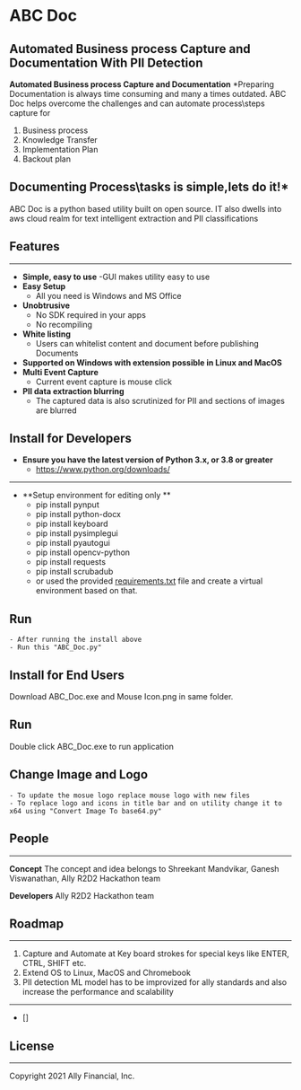 # ABC Doc
Automated Business process Capture and Documentation With PII Detection
------
**Automated Business process Capture and Documentation**
*Preparing Documentation is always time consuming and many a times outdated. ABC Doc helps overcome the challenges and can automate process\steps capture for
1. Business process
2. Knowledge Transfer
3. Implementation Plan
4. Backout plan

Documenting Process\tasks is simple,lets do it!*
------

ABC Doc is a python based utility built on open source. IT also dwells into aws cloud realm for text intelligent extraction and PII classifications

## Features
---
- **Simple, easy to use**
    -GUI makes utility easy to use
- **Easy Setup**
    - All you need is Windows and MS Office
- **Unobtrusive**
    - No SDK required in your apps
    - No recompiling
- **White listing**
    - Users can whitelist content and document before publishing Documents
- **Supported on Windows with extension possible in Linux and MacOS**
- **Multi Event Capture**
    - Current event capture is mouse click
- **PII data extraction blurring**
    - The captured data is also scrutinized for PII and sections of images are blurred


## Install for Developers
- **Ensure you have the latest version of Python 3.x, or 3.8 or greater**
    - https://www.python.org/downloads/

---

- **Setup environment for editing only **
    - pip install pynput
    - pip install python-docx
    - pip install keyboard
    - pip install pysimplegui
    - pip install pyautogui
    - pip install opencv-python
    - pip install requests
    - pip install scrubadub
    - or used the provided [requirements.txt](requirements.txt) file and create a virtual environment based on that.
## Run
    - After running the install above
    - Run this "ABC_Doc.py"

## Install for End Users
Download ABC_Doc.exe and Mouse Icon.png in same folder.

## Run
Double click ABC_Doc.exe to run application

## Change Image and Logo
    - To update the mosue logo replace mouse logo with new files
    - To replace logo and icons in title bar and on utility change it to x64 using "Convert Image To base64.py"

## People
---
**Concept**
The concept and idea belongs to Shreekant Mandvikar, Ganesh Viswanathan, Ally R2D2 Hackathon team

**Developers**
Ally R2D2 Hackathon team

## Roadmap
---
1. Capture and Automate at Key board strokes for special keys like ENTER, CTRL, SHIFT etc.
2. Extend OS to Linux, MacOS and Chromebook
3. PII detection ML model has to be improvized for ally standards and also increase the performance and scalability

---
- []

## License
---
Copyright 2021 Ally Financial, Inc.
